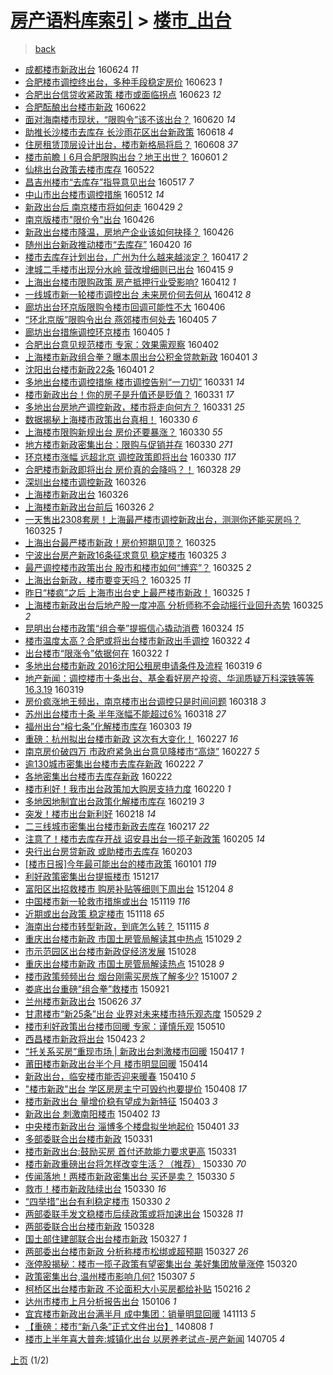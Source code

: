 [房产语料库索引](../../README.md)  > [楼市_出台](楼市_出台.md)
====
> [back](../README.md)

- [成都楼市新政出台](http://jkwz.applinzi.com/ittc/6847303907122086917.html#%E6%88%90%E9%83%BD%E6%A5%BC%E5%B8%82%E6%96%B0%E6%94%BF%E5%87%BA%E5%8F%B0) 160624 *11* 
- [合肥楼市调控终出台，多种手段稳定房价](http://jkwz.applinzi.com/ittc/6846928792689574916.html#%E5%90%88%E8%82%A5%E6%A5%BC%E5%B8%82%E8%B0%83%E6%8E%A7%E7%BB%88%E5%87%BA%E5%8F%B0%EF%BC%8C%E5%A4%9A%E7%A7%8D%E6%89%8B%E6%AE%B5%E7%A8%B3%E5%AE%9A%E6%88%BF%E4%BB%B7) 160623 *1* 
- [合肥出台信贷收紧政策 楼市或面临拐点](http://jkwz.applinzi.com/ittc/6846812915843466244.html#%E5%90%88%E8%82%A5%E5%87%BA%E5%8F%B0%E4%BF%A1%E8%B4%B7%E6%94%B6%E7%B4%A7%E6%94%BF%E7%AD%96+%E6%A5%BC%E5%B8%82%E6%88%96%E9%9D%A2%E4%B8%B4%E6%8B%90%E7%82%B9) 160623 *12* 
- [合肥酝酿出台楼市新政](http://jkwz.applinzi.com/ittc/6846520339240322052.html#%E5%90%88%E8%82%A5%E9%85%9D%E9%85%BF%E5%87%BA%E5%8F%B0%E6%A5%BC%E5%B8%82%E6%96%B0%E6%94%BF) 160622  
- [面对海南楼市现状，“限购令”该不该出台？](http://jkwz.applinzi.com/ittc/6845819210173006853.html#%E9%9D%A2%E5%AF%B9%E6%B5%B7%E5%8D%97%E6%A5%BC%E5%B8%82%E7%8E%B0%E7%8A%B6%EF%BC%8C%E2%80%9C%E9%99%90%E8%B4%AD%E4%BB%A4%E2%80%9D%E8%AF%A5%E4%B8%8D%E8%AF%A5%E5%87%BA%E5%8F%B0%EF%BC%9F) 160620 *14* 
- [助推长沙楼市去库存 长沙雨花区出台新政策](http://jkwz.applinzi.com/ittc/6844988300951290885.html#%E5%8A%A9%E6%8E%A8%E9%95%BF%E6%B2%99%E6%A5%BC%E5%B8%82%E5%8E%BB%E5%BA%93%E5%AD%98+%E9%95%BF%E6%B2%99%E9%9B%A8%E8%8A%B1%E5%8C%BA%E5%87%BA%E5%8F%B0%E6%96%B0%E6%94%BF%E7%AD%96) 160618 *4* 
- [住房租赁顶层设计出台，楼市新格局将启？](http://jkwz.applinzi.com/ittc/6841376240363373572.html#%E4%BD%8F%E6%88%BF%E7%A7%9F%E8%B5%81%E9%A1%B6%E5%B1%82%E8%AE%BE%E8%AE%A1%E5%87%BA%E5%8F%B0%EF%BC%8C%E6%A5%BC%E5%B8%82%E6%96%B0%E6%A0%BC%E5%B1%80%E5%B0%86%E5%90%AF%EF%BC%9F) 160608 *37* 
- [楼市前瞻丨6月合肥限购出台？地王出世？](http://jkwz.applinzi.com/ittc/6838789315534259205.html#%E6%A5%BC%E5%B8%82%E5%89%8D%E7%9E%BB%E4%B8%A86%E6%9C%88%E5%90%88%E8%82%A5%E9%99%90%E8%B4%AD%E5%87%BA%E5%8F%B0%EF%BC%9F%E5%9C%B0%E7%8E%8B%E5%87%BA%E4%B8%96%EF%BC%9F) 160601 *2* 
- [仙桃出台政策去楼市库存](http://jkwz.applinzi.com/ittc/6834929737298084869.html#%E4%BB%99%E6%A1%83%E5%87%BA%E5%8F%B0%E6%94%BF%E7%AD%96%E5%8E%BB%E6%A5%BC%E5%B8%82%E5%BA%93%E5%AD%98) 160522  
- [昌吉州楼市“去库存”指导意见出台](http://jkwz.applinzi.com/ittc/6833162980136846341.html#%E6%98%8C%E5%90%89%E5%B7%9E%E6%A5%BC%E5%B8%82%E2%80%9C%E5%8E%BB%E5%BA%93%E5%AD%98%E2%80%9D%E6%8C%87%E5%AF%BC%E6%84%8F%E8%A7%81%E5%87%BA%E5%8F%B0) 160517 *7* 
- [中山市出台楼市调控措施](http://jkwz.applinzi.com/ittc/6831164788675445764.html#%E4%B8%AD%E5%B1%B1%E5%B8%82%E5%87%BA%E5%8F%B0%E6%A5%BC%E5%B8%82%E8%B0%83%E6%8E%A7%E6%8E%AA%E6%96%BD) 160512 *14* 
- [新政出台后 南京楼市将如何走](http://jkwz.applinzi.com/ittc/6826516161885635589.html#%E6%96%B0%E6%94%BF%E5%87%BA%E5%8F%B0%E5%90%8E+%E5%8D%97%E4%BA%AC%E6%A5%BC%E5%B8%82%E5%B0%86%E5%A6%82%E4%BD%95%E8%B5%B0) 160429 *2* 
- [南京版楼市&quot;限价令&quot;出台](http://jkwz.applinzi.com/ittc/6825380378827031557.html#%E5%8D%97%E4%BA%AC%E7%89%88%E6%A5%BC%E5%B8%82%26quot%3B%E9%99%90%E4%BB%B7%E4%BB%A4%26quot%3B%E5%87%BA%E5%8F%B0) 160426  
- [新政出台楼市降温，房地产企业该如何抉择？](http://jkwz.applinzi.com/ittc/6825353675882890244.html#%E6%96%B0%E6%94%BF%E5%87%BA%E5%8F%B0%E6%A5%BC%E5%B8%82%E9%99%8D%E6%B8%A9%EF%BC%8C%E6%88%BF%E5%9C%B0%E4%BA%A7%E4%BC%81%E4%B8%9A%E8%AF%A5%E5%A6%82%E4%BD%95%E6%8A%89%E6%8B%A9%EF%BC%9F) 160426  
- [随州出台新政推动楼市“去库存”](http://jkwz.applinzi.com/ittc/6822951141599872004.html#%E9%9A%8F%E5%B7%9E%E5%87%BA%E5%8F%B0%E6%96%B0%E6%94%BF%E6%8E%A8%E5%8A%A8%E6%A5%BC%E5%B8%82%E2%80%9C%E5%8E%BB%E5%BA%93%E5%AD%98%E2%80%9D) 160420 *16* 
- [楼市去库存计划出台，广州为什么越来越淡定？](http://jkwz.applinzi.com/ittc/6822071491302523908.html#%E6%A5%BC%E5%B8%82%E5%8E%BB%E5%BA%93%E5%AD%98%E8%AE%A1%E5%88%92%E5%87%BA%E5%8F%B0%EF%BC%8C%E5%B9%BF%E5%B7%9E%E4%B8%BA%E4%BB%80%E4%B9%88%E8%B6%8A%E6%9D%A5%E8%B6%8A%E6%B7%A1%E5%AE%9A%EF%BC%9F) 160417 *2* 
- [津城二手楼市出现分水岭 营改增细则已出台](http://jkwz.applinzi.com/ittc/6821256514568193028.html#%E6%B4%A5%E5%9F%8E%E4%BA%8C%E6%89%8B%E6%A5%BC%E5%B8%82%E5%87%BA%E7%8E%B0%E5%88%86%E6%B0%B4%E5%B2%AD+%E8%90%A5%E6%94%B9%E5%A2%9E%E7%BB%86%E5%88%99%E5%B7%B2%E5%87%BA%E5%8F%B0) 160415 *9* 
- [上海出台楼市限购政策 房产抵押行业受影响?](http://jkwz.applinzi.com/ittc/6820176995631498244.html#%E4%B8%8A%E6%B5%B7%E5%87%BA%E5%8F%B0%E6%A5%BC%E5%B8%82%E9%99%90%E8%B4%AD%E6%94%BF%E7%AD%96+%E6%88%BF%E4%BA%A7%E6%8A%B5%E6%8A%BC%E8%A1%8C%E4%B8%9A%E5%8F%97%E5%BD%B1%E5%93%8D%3F) 160412 *1* 
- [一线城市新一轮楼市调控出台 未来房价何去何从](http://jkwz.applinzi.com/ittc/6820154467722724356.html#%E4%B8%80%E7%BA%BF%E5%9F%8E%E5%B8%82%E6%96%B0%E4%B8%80%E8%BD%AE%E6%A5%BC%E5%B8%82%E8%B0%83%E6%8E%A7%E5%87%BA%E5%8F%B0+%E6%9C%AA%E6%9D%A5%E6%88%BF%E4%BB%B7%E4%BD%95%E5%8E%BB%E4%BD%95%E4%BB%8E) 160412 *8* 
- [廊坊出台环京版限购令楼市回调可能性不大](http://jkwz.applinzi.com/ittc/6817918805921514501.html#%E5%BB%8A%E5%9D%8A%E5%87%BA%E5%8F%B0%E7%8E%AF%E4%BA%AC%E7%89%88%E9%99%90%E8%B4%AD%E4%BB%A4%E6%A5%BC%E5%B8%82%E5%9B%9E%E8%B0%83%E5%8F%AF%E8%83%BD%E6%80%A7%E4%B8%8D%E5%A4%A7) 160406  
- [“环北京版”限购令出台 燕郊楼市何处去](http://jkwz.applinzi.com/ittc/6817556794628899844.html#%E2%80%9C%E7%8E%AF%E5%8C%97%E4%BA%AC%E7%89%88%E2%80%9D%E9%99%90%E8%B4%AD%E4%BB%A4%E5%87%BA%E5%8F%B0+%E7%87%95%E9%83%8A%E6%A5%BC%E5%B8%82%E4%BD%95%E5%A4%84%E5%8E%BB) 160405 *7* 
- [廊坊出台措施调控环京楼市](http://jkwz.applinzi.com/ittc/6817490856567112708.html#%E5%BB%8A%E5%9D%8A%E5%87%BA%E5%8F%B0%E6%8E%AA%E6%96%BD%E8%B0%83%E6%8E%A7%E7%8E%AF%E4%BA%AC%E6%A5%BC%E5%B8%82) 160405 *1* 
- [合肥出台意见规范楼市 专家：效果需观察](http://jkwz.applinzi.com/ittc/6816375759903917061.html#%E5%90%88%E8%82%A5%E5%87%BA%E5%8F%B0%E6%84%8F%E8%A7%81%E8%A7%84%E8%8C%83%E6%A5%BC%E5%B8%82+%E4%B8%93%E5%AE%B6%EF%BC%9A%E6%95%88%E6%9E%9C%E9%9C%80%E8%A7%82%E5%AF%9F) 160402  
- [上海楼市新政组合拳？曝本周出台公积金贷款新政](http://jkwz.applinzi.com/ittc/6816083178963862533.html#%E4%B8%8A%E6%B5%B7%E6%A5%BC%E5%B8%82%E6%96%B0%E6%94%BF%E7%BB%84%E5%90%88%E6%8B%B3%EF%BC%9F%E6%9B%9D%E6%9C%AC%E5%91%A8%E5%87%BA%E5%8F%B0%E5%85%AC%E7%A7%AF%E9%87%91%E8%B4%B7%E6%AC%BE%E6%96%B0%E6%94%BF) 160401 *3* 
- [沈阳出台楼市新政22条](http://jkwz.applinzi.com/ittc/6815986877186180101.html#%E6%B2%88%E9%98%B3%E5%87%BA%E5%8F%B0%E6%A5%BC%E5%B8%82%E6%96%B0%E6%94%BF22%E6%9D%A1) 160401 *2* 
- [多地出台楼市调控措施 楼市调控告别“一刀切”](http://jkwz.applinzi.com/ittc/6815765465427084292.html#%E5%A4%9A%E5%9C%B0%E5%87%BA%E5%8F%B0%E6%A5%BC%E5%B8%82%E8%B0%83%E6%8E%A7%E6%8E%AA%E6%96%BD+%E6%A5%BC%E5%B8%82%E8%B0%83%E6%8E%A7%E5%91%8A%E5%88%AB%E2%80%9C%E4%B8%80%E5%88%80%E5%88%87%E2%80%9D) 160331 *14* 
- [楼市新政出台！你的房子是升值还是贬值？](http://jkwz.applinzi.com/ittc/6815709815581967364.html#%E6%A5%BC%E5%B8%82%E6%96%B0%E6%94%BF%E5%87%BA%E5%8F%B0%EF%BC%81%E4%BD%A0%E7%9A%84%E6%88%BF%E5%AD%90%E6%98%AF%E5%8D%87%E5%80%BC%E8%BF%98%E6%98%AF%E8%B4%AC%E5%80%BC%EF%BC%9F) 160331 *17* 
- [多地出台房地产调控新政，楼市将走向何方？](http://jkwz.applinzi.com/ittc/6815708087977509893.html#%E5%A4%9A%E5%9C%B0%E5%87%BA%E5%8F%B0%E6%88%BF%E5%9C%B0%E4%BA%A7%E8%B0%83%E6%8E%A7%E6%96%B0%E6%94%BF%EF%BC%8C%E6%A5%BC%E5%B8%82%E5%B0%86%E8%B5%B0%E5%90%91%E4%BD%95%E6%96%B9%EF%BC%9F) 160331 *25* 
- [数据揭秘上海楼市政策出台真相！](http://jkwz.applinzi.com/ittc/6815325067554587653.html#%E6%95%B0%E6%8D%AE%E6%8F%AD%E7%A7%98%E4%B8%8A%E6%B5%B7%E6%A5%BC%E5%B8%82%E6%94%BF%E7%AD%96%E5%87%BA%E5%8F%B0%E7%9C%9F%E7%9B%B8%EF%BC%81) 160330 *6* 
- [上海楼市限购新规出台 房价还要暴涨？](http://jkwz.applinzi.com/ittc/6815402858681730052.html#%E4%B8%8A%E6%B5%B7%E6%A5%BC%E5%B8%82%E9%99%90%E8%B4%AD%E6%96%B0%E8%A7%84%E5%87%BA%E5%8F%B0+%E6%88%BF%E4%BB%B7%E8%BF%98%E8%A6%81%E6%9A%B4%E6%B6%A8%EF%BC%9F) 160330 *55* 
- [地方楼市新政密集出台：限购与促销并存](http://jkwz.applinzi.com/ittc/6815282827494949892.html#%E5%9C%B0%E6%96%B9%E6%A5%BC%E5%B8%82%E6%96%B0%E6%94%BF%E5%AF%86%E9%9B%86%E5%87%BA%E5%8F%B0%EF%BC%9A%E9%99%90%E8%B4%AD%E4%B8%8E%E4%BF%83%E9%94%80%E5%B9%B6%E5%AD%98) 160330 *271* 
- [环京楼市涨幅 远超北京 调控政策即将出台](http://jkwz.applinzi.com/ittc/6815222993080812549.html#%E7%8E%AF%E4%BA%AC%E6%A5%BC%E5%B8%82%E6%B6%A8%E5%B9%85+%E8%BF%9C%E8%B6%85%E5%8C%97%E4%BA%AC+%E8%B0%83%E6%8E%A7%E6%94%BF%E7%AD%96%E5%8D%B3%E5%B0%86%E5%87%BA%E5%8F%B0) 160330 *117* 
- [合肥楼市新政即将出台 房价真的会降吗？！](http://jkwz.applinzi.com/ittc/6814659342397604869.html#%E5%90%88%E8%82%A5%E6%A5%BC%E5%B8%82%E6%96%B0%E6%94%BF%E5%8D%B3%E5%B0%86%E5%87%BA%E5%8F%B0+%E6%88%BF%E4%BB%B7%E7%9C%9F%E7%9A%84%E4%BC%9A%E9%99%8D%E5%90%97%EF%BC%9F%EF%BC%81) 160328 *29* 
- [深圳出台楼市调控新政](http://jkwz.applinzi.com/ittc/6813825326354269188.html#%E6%B7%B1%E5%9C%B3%E5%87%BA%E5%8F%B0%E6%A5%BC%E5%B8%82%E8%B0%83%E6%8E%A7%E6%96%B0%E6%94%BF) 160326  
- [上海楼市新政出台](http://jkwz.applinzi.com/ittc/6813809191915357189.html#%E4%B8%8A%E6%B5%B7%E6%A5%BC%E5%B8%82%E6%96%B0%E6%94%BF%E5%87%BA%E5%8F%B0) 160326  
- [上海楼市新政出台前后](http://jkwz.applinzi.com/ittc/6813765493374583813.html#%E4%B8%8A%E6%B5%B7%E6%A5%BC%E5%B8%82%E6%96%B0%E6%94%BF%E5%87%BA%E5%8F%B0%E5%89%8D%E5%90%8E) 160326 *2* 
- [一天售出2308套房！上海最严楼市调控新政出台，测测你还能买房吗？](http://jkwz.applinzi.com/ittc/6813626505561113605.html#%E4%B8%80%E5%A4%A9%E5%94%AE%E5%87%BA2308%E5%A5%97%E6%88%BF%EF%BC%81%E4%B8%8A%E6%B5%B7%E6%9C%80%E4%B8%A5%E6%A5%BC%E5%B8%82%E8%B0%83%E6%8E%A7%E6%96%B0%E6%94%BF%E5%87%BA%E5%8F%B0%EF%BC%8C%E6%B5%8B%E6%B5%8B%E4%BD%A0%E8%BF%98%E8%83%BD%E4%B9%B0%E6%88%BF%E5%90%97%EF%BC%9F) 160325 *1* 
- [上海出台最严楼市新政！房价短期见顶？](http://jkwz.applinzi.com/ittc/6813625556339786756.html#%E4%B8%8A%E6%B5%B7%E5%87%BA%E5%8F%B0%E6%9C%80%E4%B8%A5%E6%A5%BC%E5%B8%82%E6%96%B0%E6%94%BF%EF%BC%81%E6%88%BF%E4%BB%B7%E7%9F%AD%E6%9C%9F%E8%A7%81%E9%A1%B6%EF%BC%9F) 160325  
- [宁波出台房产新政16条征求意见 稳定楼市](http://jkwz.applinzi.com/ittc/6813565806734476293.html#%E5%AE%81%E6%B3%A2%E5%87%BA%E5%8F%B0%E6%88%BF%E4%BA%A7%E6%96%B0%E6%94%BF16%E6%9D%A1%E5%BE%81%E6%B1%82%E6%84%8F%E8%A7%81+%E7%A8%B3%E5%AE%9A%E6%A5%BC%E5%B8%82) 160325 *3* 
- [最严调控楼市政策出台 股市和楼市如何“博弈”？](http://jkwz.applinzi.com/ittc/6813569108045988868.html#%E6%9C%80%E4%B8%A5%E8%B0%83%E6%8E%A7%E6%A5%BC%E5%B8%82%E6%94%BF%E7%AD%96%E5%87%BA%E5%8F%B0+%E8%82%A1%E5%B8%82%E5%92%8C%E6%A5%BC%E5%B8%82%E5%A6%82%E4%BD%95%E2%80%9C%E5%8D%9A%E5%BC%88%E2%80%9D%EF%BC%9F) 160325 *2* 
- [上海出台新政，楼市要变天吗？](http://jkwz.applinzi.com/ittc/6813520355431810052.html#%E4%B8%8A%E6%B5%B7%E5%87%BA%E5%8F%B0%E6%96%B0%E6%94%BF%EF%BC%8C%E6%A5%BC%E5%B8%82%E8%A6%81%E5%8F%98%E5%A4%A9%E5%90%97%EF%BC%9F) 160325 *11* 
- [昨日“楼疯”之后 上海市出台史上最严楼市新政！](http://jkwz.applinzi.com/ittc/6813515015076185092.html#%E6%98%A8%E6%97%A5%E2%80%9C%E6%A5%BC%E7%96%AF%E2%80%9D%E4%B9%8B%E5%90%8E+%E4%B8%8A%E6%B5%B7%E5%B8%82%E5%87%BA%E5%8F%B0%E5%8F%B2%E4%B8%8A%E6%9C%80%E4%B8%A5%E6%A5%BC%E5%B8%82%E6%96%B0%E6%94%BF%EF%BC%81) 160325 *1* 
- [上海楼市新政出台后地产股一度冲高 分析师称不会动摇行业回升态势](http://jkwz.applinzi.com/ittc/6813475864444404740.html#%E4%B8%8A%E6%B5%B7%E6%A5%BC%E5%B8%82%E6%96%B0%E6%94%BF%E5%87%BA%E5%8F%B0%E5%90%8E%E5%9C%B0%E4%BA%A7%E8%82%A1%E4%B8%80%E5%BA%A6%E5%86%B2%E9%AB%98+%E5%88%86%E6%9E%90%E5%B8%88%E7%A7%B0%E4%B8%8D%E4%BC%9A%E5%8A%A8%E6%91%87%E8%A1%8C%E4%B8%9A%E5%9B%9E%E5%8D%87%E6%80%81%E5%8A%BF) 160325 *2* 
- [昆明出台楼市政策“组合拳”提振信心撬动消费](http://jkwz.applinzi.com/ittc/6812792791335699460.html#%E6%98%86%E6%98%8E%E5%87%BA%E5%8F%B0%E6%A5%BC%E5%B8%82%E6%94%BF%E7%AD%96%E2%80%9C%E7%BB%84%E5%90%88%E6%8B%B3%E2%80%9D%E6%8F%90%E6%8C%AF%E4%BF%A1%E5%BF%83%E6%92%AC%E5%8A%A8%E6%B6%88%E8%B4%B9) 160324 *15* 
- [楼市温度太高？合肥或将出台楼市新政出手调控](http://jkwz.applinzi.com/ittc/6812468230434063364.html#%E6%A5%BC%E5%B8%82%E6%B8%A9%E5%BA%A6%E5%A4%AA%E9%AB%98%EF%BC%9F%E5%90%88%E8%82%A5%E6%88%96%E5%B0%86%E5%87%BA%E5%8F%B0%E6%A5%BC%E5%B8%82%E6%96%B0%E6%94%BF%E5%87%BA%E6%89%8B%E8%B0%83%E6%8E%A7) 160322 *4* 
- [出台楼市“限涨令”依据何在](http://jkwz.applinzi.com/ittc/6812327864854643717.html#%E5%87%BA%E5%8F%B0%E6%A5%BC%E5%B8%82%E2%80%9C%E9%99%90%E6%B6%A8%E4%BB%A4%E2%80%9D%E4%BE%9D%E6%8D%AE%E4%BD%95%E5%9C%A8) 160322 *1* 
- [多地出台楼市新政 2016沈阳公租房申请条件及流程](http://jkwz.applinzi.com/ittc/6811286656309003268.html#%E5%A4%9A%E5%9C%B0%E5%87%BA%E5%8F%B0%E6%A5%BC%E5%B8%82%E6%96%B0%E6%94%BF+2016%E6%B2%88%E9%98%B3%E5%85%AC%E7%A7%9F%E6%88%BF%E7%94%B3%E8%AF%B7%E6%9D%A1%E4%BB%B6%E5%8F%8A%E6%B5%81%E7%A8%8B) 160319 *6* 
- [地产新闻：调控楼市十条出台、基金看好房产投资、华润质疑万科深铁等等16.3.19](http://jkwz.applinzi.com/ittc/6811211559162348548.html#%E5%9C%B0%E4%BA%A7%E6%96%B0%E9%97%BB%EF%BC%9A%E8%B0%83%E6%8E%A7%E6%A5%BC%E5%B8%82%E5%8D%81%E6%9D%A1%E5%87%BA%E5%8F%B0%E3%80%81%E5%9F%BA%E9%87%91%E7%9C%8B%E5%A5%BD%E6%88%BF%E4%BA%A7%E6%8A%95%E8%B5%84%E3%80%81%E5%8D%8E%E6%B6%A6%E8%B4%A8%E7%96%91%E4%B8%87%E7%A7%91%E6%B7%B1%E9%93%81%E7%AD%89%E7%AD%8916.3.19) 160319  
- [房价疯涨地王频出，南京楼市出台调控只是时间问题](http://jkwz.applinzi.com/ittc/6810994672277128197.html#%E6%88%BF%E4%BB%B7%E7%96%AF%E6%B6%A8%E5%9C%B0%E7%8E%8B%E9%A2%91%E5%87%BA%EF%BC%8C%E5%8D%97%E4%BA%AC%E6%A5%BC%E5%B8%82%E5%87%BA%E5%8F%B0%E8%B0%83%E6%8E%A7%E5%8F%AA%E6%98%AF%E6%97%B6%E9%97%B4%E9%97%AE%E9%A2%98) 160318 *3* 
- [苏州出台楼市十条 半年涨幅不能超过6%](http://jkwz.applinzi.com/ittc/6810971656071676933.html#%E8%8B%8F%E5%B7%9E%E5%87%BA%E5%8F%B0%E6%A5%BC%E5%B8%82%E5%8D%81%E6%9D%A1+%E5%8D%8A%E5%B9%B4%E6%B6%A8%E5%B9%85%E4%B8%8D%E8%83%BD%E8%B6%85%E8%BF%876%25) 160318 *27* 
- [福州出台“榕七条”化解楼市库存](http://jkwz.applinzi.com/ittc/6805239855621604356.html#%E7%A6%8F%E5%B7%9E%E5%87%BA%E5%8F%B0%E2%80%9C%E6%A6%95%E4%B8%83%E6%9D%A1%E2%80%9D%E5%8C%96%E8%A7%A3%E6%A5%BC%E5%B8%82%E5%BA%93%E5%AD%98) 160303 *19* 
- [重磅：杭州拟出台楼市新政 这次有大变化！](http://jkwz.applinzi.com/ittc/6803444132273980421.html#%E9%87%8D%E7%A3%85%EF%BC%9A%E6%9D%AD%E5%B7%9E%E6%8B%9F%E5%87%BA%E5%8F%B0%E6%A5%BC%E5%B8%82%E6%96%B0%E6%94%BF+%E8%BF%99%E6%AC%A1%E6%9C%89%E5%A4%A7%E5%8F%98%E5%8C%96%EF%BC%81) 160227 *16* 
- [南京房价破四万 市政府紧急出台意见降楼市“高烧”](http://jkwz.applinzi.com/ittc/6803439436029232133.html#%E5%8D%97%E4%BA%AC%E6%88%BF%E4%BB%B7%E7%A0%B4%E5%9B%9B%E4%B8%87+%E5%B8%82%E6%94%BF%E5%BA%9C%E7%B4%A7%E6%80%A5%E5%87%BA%E5%8F%B0%E6%84%8F%E8%A7%81%E9%99%8D%E6%A5%BC%E5%B8%82%E2%80%9C%E9%AB%98%E7%83%A7%E2%80%9D) 160227 *5* 
- [逾130城市密集出台楼市去库存新政](http://jkwz.applinzi.com/ittc/6801660953506612229.html#%E9%80%BE130%E5%9F%8E%E5%B8%82%E5%AF%86%E9%9B%86%E5%87%BA%E5%8F%B0%E6%A5%BC%E5%B8%82%E5%8E%BB%E5%BA%93%E5%AD%98%E6%96%B0%E6%94%BF) 160222 *7* 
- [各地密集出台楼市去库存新政](http://jkwz.applinzi.com/ittc/6801430864470737924.html#%E5%90%84%E5%9C%B0%E5%AF%86%E9%9B%86%E5%87%BA%E5%8F%B0%E6%A5%BC%E5%B8%82%E5%8E%BB%E5%BA%93%E5%AD%98%E6%96%B0%E6%94%BF) 160222  
- [楼市利好！我市出台政策加大购房支持力度](http://jkwz.applinzi.com/ittc/6801008097103447045.html#%E6%A5%BC%E5%B8%82%E5%88%A9%E5%A5%BD%EF%BC%81%E6%88%91%E5%B8%82%E5%87%BA%E5%8F%B0%E6%94%BF%E7%AD%96%E5%8A%A0%E5%A4%A7%E8%B4%AD%E6%88%BF%E6%94%AF%E6%8C%81%E5%8A%9B%E5%BA%A6) 160220 *1* 
- [多地因地制宜出台政策化解楼市库存](http://jkwz.applinzi.com/ittc/6800502973763421189.html#%E5%A4%9A%E5%9C%B0%E5%9B%A0%E5%9C%B0%E5%88%B6%E5%AE%9C%E5%87%BA%E5%8F%B0%E6%94%BF%E7%AD%96%E5%8C%96%E8%A7%A3%E6%A5%BC%E5%B8%82%E5%BA%93%E5%AD%98) 160219 *3* 
- [突发！楼市出台新利好](http://jkwz.applinzi.com/ittc/6800133503337366533.html#%E7%AA%81%E5%8F%91%EF%BC%81%E6%A5%BC%E5%B8%82%E5%87%BA%E5%8F%B0%E6%96%B0%E5%88%A9%E5%A5%BD) 160218 *14* 
- [二三线城市密集出台楼市新政去库存](http://jkwz.applinzi.com/ittc/6799736685025821701.html#%E4%BA%8C%E4%B8%89%E7%BA%BF%E5%9F%8E%E5%B8%82%E5%AF%86%E9%9B%86%E5%87%BA%E5%8F%B0%E6%A5%BC%E5%B8%82%E6%96%B0%E6%94%BF%E5%8E%BB%E5%BA%93%E5%AD%98) 160217 *22* 
- [注意了！楼市去库存开战  诏安县出台一揽子新政策](http://jkwz.applinzi.com/ittc/6795301886018192388.html#%E6%B3%A8%E6%84%8F%E4%BA%86%EF%BC%81%E6%A5%BC%E5%B8%82%E5%8E%BB%E5%BA%93%E5%AD%98%E5%BC%80%E6%88%98++%E8%AF%8F%E5%AE%89%E5%8E%BF%E5%87%BA%E5%8F%B0%E4%B8%80%E6%8F%BD%E5%AD%90%E6%96%B0%E6%94%BF%E7%AD%96) 160205 *14* 
- [央行出台房贷新政 或助楼市去库存](http://jkwz.applinzi.com/ittc/6794495253927166981.html#%E5%A4%AE%E8%A1%8C%E5%87%BA%E5%8F%B0%E6%88%BF%E8%B4%B7%E6%96%B0%E6%94%BF+%E6%88%96%E5%8A%A9%E6%A5%BC%E5%B8%82%E5%8E%BB%E5%BA%93%E5%AD%98) 160203  
- [[楼市日报]今年最可能出台的楼市政策](http://jkwz.applinzi.com/ittc/6816464506150454277.html#%5B%E6%A5%BC%E5%B8%82%E6%97%A5%E6%8A%A5%5D%E4%BB%8A%E5%B9%B4%E6%9C%80%E5%8F%AF%E8%83%BD%E5%87%BA%E5%8F%B0%E7%9A%84%E6%A5%BC%E5%B8%82%E6%94%BF%E7%AD%96) 160101 *119* 
- [利好政策密集出台提振楼市](http://jkwz.applinzi.com/ittc/6776880813245481988.html#%E5%88%A9%E5%A5%BD%E6%94%BF%E7%AD%96%E5%AF%86%E9%9B%86%E5%87%BA%E5%8F%B0%E6%8F%90%E6%8C%AF%E6%A5%BC%E5%B8%82) 151217  
- [富阳区出招救楼市 购房补贴等细则下周出台](http://jkwz.applinzi.com/ittc/6771960462757594116.html#%E5%AF%8C%E9%98%B3%E5%8C%BA%E5%87%BA%E6%8B%9B%E6%95%91%E6%A5%BC%E5%B8%82+%E8%B4%AD%E6%88%BF%E8%A1%A5%E8%B4%B4%E7%AD%89%E7%BB%86%E5%88%99%E4%B8%8B%E5%91%A8%E5%87%BA%E5%8F%B0) 151204 *8* 
- [中国楼市新一轮救市措施或出台](http://jkwz.applinzi.com/ittc/6766318619642561540.html#%E4%B8%AD%E5%9B%BD%E6%A5%BC%E5%B8%82%E6%96%B0%E4%B8%80%E8%BD%AE%E6%95%91%E5%B8%82%E6%8E%AA%E6%96%BD%E6%88%96%E5%87%BA%E5%8F%B0) 151119 *116* 
- [近期或出台政策 稳定楼市](http://jkwz.applinzi.com/ittc/6765956534630876164.html#%E8%BF%91%E6%9C%9F%E6%88%96%E5%87%BA%E5%8F%B0%E6%94%BF%E7%AD%96+%E7%A8%B3%E5%AE%9A%E6%A5%BC%E5%B8%82) 151118 *65* 
- [海南出台楼市转型新政，到底怎么转？](http://jkwz.applinzi.com/ittc/6765057138141692932.html#%E6%B5%B7%E5%8D%97%E5%87%BA%E5%8F%B0%E6%A5%BC%E5%B8%82%E8%BD%AC%E5%9E%8B%E6%96%B0%E6%94%BF%EF%BC%8C%E5%88%B0%E5%BA%95%E6%80%8E%E4%B9%88%E8%BD%AC%EF%BC%9F) 151115 *8* 
- [重庆出台楼市新政 市国土房管局解读其中热点](http://jkwz.applinzi.com/ittc/6758177340456158213.html#%E9%87%8D%E5%BA%86%E5%87%BA%E5%8F%B0%E6%A5%BC%E5%B8%82%E6%96%B0%E6%94%BF+%E5%B8%82%E5%9B%BD%E5%9C%9F%E6%88%BF%E7%AE%A1%E5%B1%80%E8%A7%A3%E8%AF%BB%E5%85%B6%E4%B8%AD%E7%83%AD%E7%82%B9) 151029 *2* 
- [市示范园区出台楼市新政促经济发展](http://jkwz.applinzi.com/ittc/6758148285002040324.html#%E5%B8%82%E7%A4%BA%E8%8C%83%E5%9B%AD%E5%8C%BA%E5%87%BA%E5%8F%B0%E6%A5%BC%E5%B8%82%E6%96%B0%E6%94%BF%E4%BF%83%E7%BB%8F%E6%B5%8E%E5%8F%91%E5%B1%95) 151028  
- [重庆出台楼市新政 市国土房管局解读热点](http://jkwz.applinzi.com/ittc/6758051046943278084.html#%E9%87%8D%E5%BA%86%E5%87%BA%E5%8F%B0%E6%A5%BC%E5%B8%82%E6%96%B0%E6%94%BF+%E5%B8%82%E5%9B%BD%E5%9C%9F%E6%88%BF%E7%AE%A1%E5%B1%80%E8%A7%A3%E8%AF%BB%E7%83%AD%E7%82%B9) 151028 *9* 
- [楼市政策频频出台 烟台刚需买房族了解多少?](http://jkwz.applinzi.com/ittc/6750342993690330117.html#%E6%A5%BC%E5%B8%82%E6%94%BF%E7%AD%96%E9%A2%91%E9%A2%91%E5%87%BA%E5%8F%B0+%E7%83%9F%E5%8F%B0%E5%88%9A%E9%9C%80%E4%B9%B0%E6%88%BF%E6%97%8F%E4%BA%86%E8%A7%A3%E5%A4%9A%E5%B0%91%3F) 151007 *2* 
- [娄底出台重磅“组合拳”救楼市](http://jkwz.applinzi.com/ittc/6744534883647144965.html#%E5%A8%84%E5%BA%95%E5%87%BA%E5%8F%B0%E9%87%8D%E7%A3%85%E2%80%9C%E7%BB%84%E5%90%88%E6%8B%B3%E2%80%9D%E6%95%91%E6%A5%BC%E5%B8%82) 150921  
- [兰州楼市新政出台](http://jkwz.applinzi.com/ittc/547650611424418748.html#%E5%85%B0%E5%B7%9E%E6%A5%BC%E5%B8%82%E6%96%B0%E6%94%BF%E5%87%BA%E5%8F%B0) 150626 *37* 
- [甘肃楼市“新25条”出台 业界对未来楼市持乐观态度](http://jkwz.applinzi.com/ittc/547650611415186920.html#%E7%94%98%E8%82%83%E6%A5%BC%E5%B8%82%E2%80%9C%E6%96%B025%E6%9D%A1%E2%80%9D%E5%87%BA%E5%8F%B0+%E4%B8%9A%E7%95%8C%E5%AF%B9%E6%9C%AA%E6%9D%A5%E6%A5%BC%E5%B8%82%E6%8C%81%E4%B9%90%E8%A7%82%E6%80%81%E5%BA%A6) 150529 *2* 
- [楼市利好政策出台楼市回暖 专家：谨慎乐观](http://jkwz.applinzi.com/ittc/547650611412411473.html#%E6%A5%BC%E5%B8%82%E5%88%A9%E5%A5%BD%E6%94%BF%E7%AD%96%E5%87%BA%E5%8F%B0%E6%A5%BC%E5%B8%82%E5%9B%9E%E6%9A%96+%E4%B8%93%E5%AE%B6%EF%BC%9A%E8%B0%A8%E6%85%8E%E4%B9%90%E8%A7%82) 150510  
- [西昌楼市新政将出台](http://jkwz.applinzi.com/ittc/547650611407419594.html#%E8%A5%BF%E6%98%8C%E6%A5%BC%E5%B8%82%E6%96%B0%E6%94%BF%E5%B0%86%E5%87%BA%E5%8F%B0) 150423 *2* 
- [“托关系买房”重现市场 | 新政出台刺激楼市回暖](http://jkwz.applinzi.com/ittc/547650611405294257.html#%E2%80%9C%E6%89%98%E5%85%B3%E7%B3%BB%E4%B9%B0%E6%88%BF%E2%80%9D%E9%87%8D%E7%8E%B0%E5%B8%82%E5%9C%BA+%7C+%E6%96%B0%E6%94%BF%E5%87%BA%E5%8F%B0%E5%88%BA%E6%BF%80%E6%A5%BC%E5%B8%82%E5%9B%9E%E6%9A%96) 150417 *1* 
- [莆田楼市新政出台半个月 楼市明显回暖](http://jkwz.applinzi.com/ittc/547650611405935645.html#%E8%8E%86%E7%94%B0%E6%A5%BC%E5%B8%82%E6%96%B0%E6%94%BF%E5%87%BA%E5%8F%B0%E5%8D%8A%E4%B8%AA%E6%9C%88+%E6%A5%BC%E5%B8%82%E6%98%8E%E6%98%BE%E5%9B%9E%E6%9A%96) 150414  
- [新政出台，临安楼市能否迎来暖春](http://jkwz.applinzi.com/ittc/547650611404220487.html#%E6%96%B0%E6%94%BF%E5%87%BA%E5%8F%B0%EF%BC%8C%E4%B8%B4%E5%AE%89%E6%A5%BC%E5%B8%82%E8%83%BD%E5%90%A6%E8%BF%8E%E6%9D%A5%E6%9A%96%E6%98%A5) 150410 *5* 
- [&quot;楼市新政&quot;出台 学区房房主宁可毁约也要提价](http://jkwz.applinzi.com/ittc/547650611402825277.html#%26quot%3B%E6%A5%BC%E5%B8%82%E6%96%B0%E6%94%BF%26quot%3B%E5%87%BA%E5%8F%B0+%E5%AD%A6%E5%8C%BA%E6%88%BF%E6%88%BF%E4%B8%BB%E5%AE%81%E5%8F%AF%E6%AF%81%E7%BA%A6%E4%B9%9F%E8%A6%81%E6%8F%90%E4%BB%B7) 150408 *17* 
- [楼市新政出台 量增价稳有望成为新特征](http://jkwz.applinzi.com/ittc/547650611403077372.html#%E6%A5%BC%E5%B8%82%E6%96%B0%E6%94%BF%E5%87%BA%E5%8F%B0+%E9%87%8F%E5%A2%9E%E4%BB%B7%E7%A8%B3%E6%9C%89%E6%9C%9B%E6%88%90%E4%B8%BA%E6%96%B0%E7%89%B9%E5%BE%81) 150403 *3* 
- [新政出台 刺激南阳楼市](http://jkwz.applinzi.com/ittc/547650611403132801.html#%E6%96%B0%E6%94%BF%E5%87%BA%E5%8F%B0+%E5%88%BA%E6%BF%80%E5%8D%97%E9%98%B3%E6%A5%BC%E5%B8%82) 150402 *13* 
- [中央楼市新政出台 淄博多个楼盘拟坐地起价](http://jkwz.applinzi.com/ittc/547650611399876457.html#%E4%B8%AD%E5%A4%AE%E6%A5%BC%E5%B8%82%E6%96%B0%E6%94%BF%E5%87%BA%E5%8F%B0+%E6%B7%84%E5%8D%9A%E5%A4%9A%E4%B8%AA%E6%A5%BC%E7%9B%98%E6%8B%9F%E5%9D%90%E5%9C%B0%E8%B5%B7%E4%BB%B7) 150401 *33* 
- [多部委联合出台楼市新政](http://jkwz.applinzi.com/ittc/547650611401259009.html#%E5%A4%9A%E9%83%A8%E5%A7%94%E8%81%94%E5%90%88%E5%87%BA%E5%8F%B0%E6%A5%BC%E5%B8%82%E6%96%B0%E6%94%BF) 150331  
- [楼市新政出台:鼓励买房 首付还款能力要求更高](http://jkwz.applinzi.com/ittc/547650611397635013.html#%E6%A5%BC%E5%B8%82%E6%96%B0%E6%94%BF%E5%87%BA%E5%8F%B0%3A%E9%BC%93%E5%8A%B1%E4%B9%B0%E6%88%BF+%E9%A6%96%E4%BB%98%E8%BF%98%E6%AC%BE%E8%83%BD%E5%8A%9B%E8%A6%81%E6%B1%82%E6%9B%B4%E9%AB%98) 150331  
- [楼市新政重磅出台将怎样改变生活？（推荐）](http://jkwz.applinzi.com/ittc/547650611400536132.html#%E6%A5%BC%E5%B8%82%E6%96%B0%E6%94%BF%E9%87%8D%E7%A3%85%E5%87%BA%E5%8F%B0%E5%B0%86%E6%80%8E%E6%A0%B7%E6%94%B9%E5%8F%98%E7%94%9F%E6%B4%BB%EF%BC%9F%EF%BC%88%E6%8E%A8%E8%8D%90%EF%BC%89) 150330 *70* 
- [传闻落地！两楼市新政密集出台 买还是卖？](http://jkwz.applinzi.com/ittc/547650611400941086.html#%E4%BC%A0%E9%97%BB%E8%90%BD%E5%9C%B0%EF%BC%81%E4%B8%A4%E6%A5%BC%E5%B8%82%E6%96%B0%E6%94%BF%E5%AF%86%E9%9B%86%E5%87%BA%E5%8F%B0+%E4%B9%B0%E8%BF%98%E6%98%AF%E5%8D%96%EF%BC%9F) 150330 *5* 
- [救市！楼市新政陆续出台](http://jkwz.applinzi.com/ittc/547650611399995104.html#%E6%95%91%E5%B8%82%EF%BC%81%E6%A5%BC%E5%B8%82%E6%96%B0%E6%94%BF%E9%99%86%E7%BB%AD%E5%87%BA%E5%8F%B0) 150330 *16* 
- [“四举措”出台有利稳定楼市](http://jkwz.applinzi.com/ittc/547650611400019185.html#%E2%80%9C%E5%9B%9B%E4%B8%BE%E6%8E%AA%E2%80%9D%E5%87%BA%E5%8F%B0%E6%9C%89%E5%88%A9%E7%A8%B3%E5%AE%9A%E6%A5%BC%E5%B8%82) 150330 *2* 
- [两部委联手发文稳楼市后续政策或将加速出台](http://jkwz.applinzi.com/ittc/547650611402021318.html#%E4%B8%A4%E9%83%A8%E5%A7%94%E8%81%94%E6%89%8B%E5%8F%91%E6%96%87%E7%A8%B3%E6%A5%BC%E5%B8%82%E5%90%8E%E7%BB%AD%E6%94%BF%E7%AD%96%E6%88%96%E5%B0%86%E5%8A%A0%E9%80%9F%E5%87%BA%E5%8F%B0) 150328 *11* 
- [两部委联合出台楼市新政](http://jkwz.applinzi.com/ittc/547650611399825853.html#%E4%B8%A4%E9%83%A8%E5%A7%94%E8%81%94%E5%90%88%E5%87%BA%E5%8F%B0%E6%A5%BC%E5%B8%82%E6%96%B0%E6%94%BF) 150328  
- [国土部住建部联合出台楼市新政](http://jkwz.applinzi.com/ittc/547650611400796704.html#%E5%9B%BD%E5%9C%9F%E9%83%A8%E4%BD%8F%E5%BB%BA%E9%83%A8%E8%81%94%E5%90%88%E5%87%BA%E5%8F%B0%E6%A5%BC%E5%B8%82%E6%96%B0%E6%94%BF) 150327 *1* 
- [两部委出台楼市新政 分析称楼市松绑或超预期](http://jkwz.applinzi.com/ittc/547650611399644720.html#%E4%B8%A4%E9%83%A8%E5%A7%94%E5%87%BA%E5%8F%B0%E6%A5%BC%E5%B8%82%E6%96%B0%E6%94%BF+%E5%88%86%E6%9E%90%E7%A7%B0%E6%A5%BC%E5%B8%82%E6%9D%BE%E7%BB%91%E6%88%96%E8%B6%85%E9%A2%84%E6%9C%9F) 150327 *26* 
- [涨停股揭秘：楼市一揽子政策有望密集出台 美好集团放量涨停](http://jkwz.applinzi.com/ittc/547650611396892710.html#%E6%B6%A8%E5%81%9C%E8%82%A1%E6%8F%AD%E7%A7%98%EF%BC%9A%E6%A5%BC%E5%B8%82%E4%B8%80%E6%8F%BD%E5%AD%90%E6%94%BF%E7%AD%96%E6%9C%89%E6%9C%9B%E5%AF%86%E9%9B%86%E5%87%BA%E5%8F%B0+%E7%BE%8E%E5%A5%BD%E9%9B%86%E5%9B%A2%E6%94%BE%E9%87%8F%E6%B6%A8%E5%81%9C) 150320  
- [政策密集出台,温州楼市影响几何?](http://jkwz.applinzi.com/ittc/547650611395463303.html#%E6%94%BF%E7%AD%96%E5%AF%86%E9%9B%86%E5%87%BA%E5%8F%B0%2C%E6%B8%A9%E5%B7%9E%E6%A5%BC%E5%B8%82%E5%BD%B1%E5%93%8D%E5%87%A0%E4%BD%95%3F) 150307 *5* 
- [柯桥区出台楼市新政 不论面积大小买房都给补贴](http://jkwz.applinzi.com/ittc/547650611390120016.html#%E6%9F%AF%E6%A1%A5%E5%8C%BA%E5%87%BA%E5%8F%B0%E6%A5%BC%E5%B8%82%E6%96%B0%E6%94%BF+%E4%B8%8D%E8%AE%BA%E9%9D%A2%E7%A7%AF%E5%A4%A7%E5%B0%8F%E4%B9%B0%E6%88%BF%E9%83%BD%E7%BB%99%E8%A1%A5%E8%B4%B4) 150216 *2* 
- [达州市楼市上月分析报告出台](http://jkwz.applinzi.com/ittc/547650611385569579.html#%E8%BE%BE%E5%B7%9E%E5%B8%82%E6%A5%BC%E5%B8%82%E4%B8%8A%E6%9C%88%E5%88%86%E6%9E%90%E6%8A%A5%E5%91%8A%E5%87%BA%E5%8F%B0) 150106 *1* 
- [宜宾楼市新政出台满半月 成中集团：销量明显回暖](http://jkwz.applinzi.com/ittc/547650611376498548.html#%E5%AE%9C%E5%AE%BE%E6%A5%BC%E5%B8%82%E6%96%B0%E6%94%BF%E5%87%BA%E5%8F%B0%E6%BB%A1%E5%8D%8A%E6%9C%88+%E6%88%90%E4%B8%AD%E9%9B%86%E5%9B%A2%EF%BC%9A%E9%94%80%E9%87%8F%E6%98%8E%E6%98%BE%E5%9B%9E%E6%9A%96) 141113 *5* 
- [【重磅：楼市“新八条”正式文件出台】](http://jkwz.applinzi.com/ittc/547650611371510051.html#%E3%80%90%E9%87%8D%E7%A3%85%EF%BC%9A%E6%A5%BC%E5%B8%82%E2%80%9C%E6%96%B0%E5%85%AB%E6%9D%A1%E2%80%9D%E6%AD%A3%E5%BC%8F%E6%96%87%E4%BB%B6%E5%87%BA%E5%8F%B0%E3%80%91) 140808 *1* 
- [楼市上半年喜大普奔:城镇化出台 以房养老试点-房产新闻](http://jkwz.applinzi.com/ittc/547650611369195417.html#%E6%A5%BC%E5%B8%82%E4%B8%8A%E5%8D%8A%E5%B9%B4%E5%96%9C%E5%A4%A7%E6%99%AE%E5%A5%94%3A%E5%9F%8E%E9%95%87%E5%8C%96%E5%87%BA%E5%8F%B0+%E4%BB%A5%E6%88%BF%E5%85%BB%E8%80%81%E8%AF%95%E7%82%B9-%E6%88%BF%E4%BA%A7%E6%96%B0%E9%97%BB) 140705 *4* 


 [上页](楼市_出台.md)           (1/2)